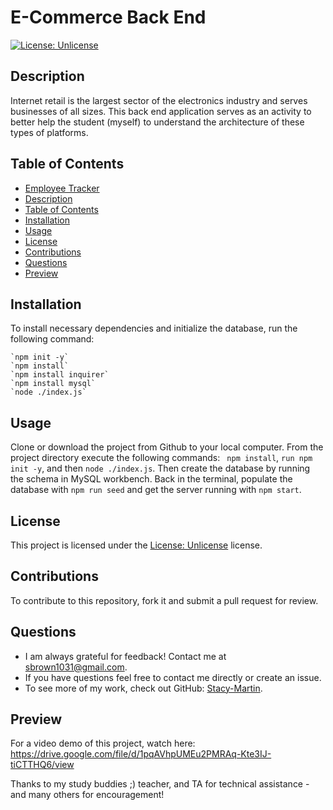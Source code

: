 # E-Commerce Back End

[![License: Unlicense](https://img.shields.io/badge/license-Unlicense-blue.svg)](http://unlicense.org/)

## Description
Internet retail is the largest sector of the electronics industry and serves businesses of all sizes.  This back end application serves as an activity to better help the student (myself) to understand the architecture of these types of platforms.  

## Table of Contents
  - [Employee Tracker](#E_Commerce_Back_End)
  - [Description](#description)
  - [Table of Contents](#table-of-contents)
  - [Installation](#installation)
  - [Usage](#usage)
  - [License](#license)
  - [Contributions](#contributions)
  - [Questions](#questions)
  - [Preview](#preview)

## Installation
To install necessary dependencies and initialize the database, run the following command:
~~~
`npm init -y`
`npm install`
`npm install inquirer`
`npm install mysql`
`node ./index.js` 
~~~

## Usage

Clone or download the project from Github to your local computer.  From the project directory execute the following commands: ` npm install`, `run npm init -y`, and then `node ./index.js`.  Then create the database by running the schema in MySQL workbench.  Back in the terminal, populate the database with `npm run seed` and get the server running with `npm start`.  

## License 
This project is licensed under the [License: Unlicense](http://unlicense.org/) license.

## Contributions
To contribute to this repository, fork it and submit a pull request for review.

## Questions
* I am always grateful for feedback! Contact me at sbrown1031@gmail.com.
* If you have questions feel free to contact me directly or create an issue. 
* To see more of my work, check out GitHub:  [Stacy-Martin](https://github.com/Stacy-Martin).

## Preview

For a video demo of this project, watch here:
https://drive.google.com/file/d/1pqAVhpUMEu2PMRAq-Kte3IJ-tiCTTHQ6/view

Thanks to my study buddies ;) teacher, and TA for technical assistance - and many others for encouragement! 
